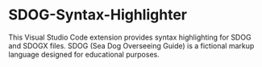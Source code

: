 # SDOG-Syntax-Highlighter
This Visual Studio Code extension provides syntax highlighting for SDOG and SDOGX files. SDOG (Sea Dog Overseeing Guide) is a fictional markup language designed for educational purposes.
